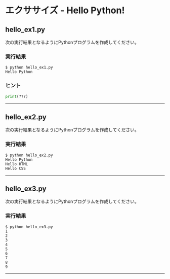 # エクササイズ - Hello Python!

## hello_ex1.py

次の実行結果となるようにPythonプログラムを作成してください。

### 実行結果

```
$ python hello_ex1.py
Hello Python
```

### ヒント

```python
print(???)
```
---

## hello_ex2.py

次の実行結果となるようにPythonプログラムを作成してください。

### 実行結果

```
$ python hello_ex2.py
Hello Python
Hello HTML
Hello CSS
```

---


## hello_ex3.py

次の実行結果となるようにPythonプログラムを作成してください。

### 実行結果

```
$ python hello_ex3.py
1
2
3
4
5
6
7
8
9
```

---
